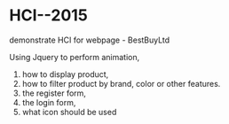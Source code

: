# HCI--2015
demonstrate HCI for webpage - BestBuyLtd

Using Jquery to perform animation,
1. how to display product,
2. how to filter product by brand, color or other features.
3. the register form,
4. the login form,
5. what icon should be used
